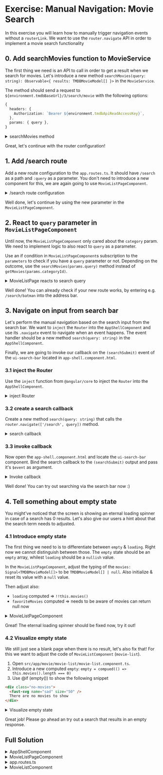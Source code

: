 # Exercise: Manual Navigation: Movie Search

In this exercise you will learn how to manually trigger navigation events without a `routerLink`.
We want to use the `router.navigate` API in order to implement a movie search functionality

## 0. Add searchMovies function to MovieService

The first thing we need is an API to call in order to get a result when we search for movies.
Let's introduce a new method `searchMovies(query: string): Observable<{ results: TMDBMovieModel[] }>`
in the `MovieService`.

The method should send a request to `${environment.tmdbBaseUrl}/3/search/movie`
with the following options:

```ts
{
  headers: {
    Authorization: `Bearer ${environment.tmdbApiReadAccessKey}`,
  },
  params: { query },
}
```

<details>
  <summary>searchMovies method</summary>

```ts
// src/app/movie/movie.service.ts

/* before ..*/

searchMovies(query: string): Observable<{ results: TMDBMovieModel[] }> {
  return this.httpClient.get<{ results: TMDBMovieModel[] }>(
    `${environment.tmdbBaseUrl}/3/search/movie`,
    {
      headers: {
        Authorization: `Bearer ${environment.tmdbApiReadAccessKey}`,
      },
      params: { query },
    }
  );
}

```

</details>

Great, let's continue with the router configuration!

## 1. Add /search route

Add a new route configuration to the `app.routes.ts`. It should have `/search` as a path and `:query` as a
parameter. You don't need to introduce a new component for this, we are again going to use `MovieListPageComponent`.

<details>
  <summary>/search route configuration</summary>

```ts
// src/app/app.routes.ts

/* before */

{
  path: 'search/:query',
  component: MovieListPageComponent,
},

/* after */

```

</details>

Well done, let's continue by using the new parameter in the `MovieListPageComponent`.

## 2. React to `query` parameter in `MovieListPageComponent`

Until now, the `MovieListPageComponent` only cared about the `category` param. We need to implement logic to
also react to `query` as a parameter.

Use an if condition in `MovieListPageComponent`s subscription to the `parameters` to check if you have a `query` parameter or not.
Depending on the outcome, use the `searchMovies(params.query)` method instead of `getMovies(params.categoryId)`.

<details>
  <summary>MovieListPage reacts to search query</summary>

```ts
// src/app/movie/movie-list-page/movie-list-page.component.ts

constructor() {
  this.route.params.subscribe(params => {
    this.movies.set([]);
    if (params.query) { // 👈️ perform search when we have a query
      this.movieService.searchMovies(params.query).subscribe(data => {
        this.movies.set(data.results);
      });
    } else {
      this.movieService.getMovies(params.category).subscribe(data => {
        this.movies.set(data.results);
      });
    }
  });
}

```

</details>

Well done! You can already check if your new route works, by entering e.g. `/search/batman` into the address bar.

## 3. Navigate on input from search bar

Let's perform the manual navigation based on the search input from the search bar.
We want to `inject` the `Router` into the `AppShellComponent` and use its `.navigate` event to navigate when
an event happens.
The event handler should be a new method `search(query: string)` in the `AppShellComponent`. 

Finally, we are going to invoke our callback on the `(searchSubmit)` event of the `ui-search-bar` located in `app-shell.component.html`.

### 3.1 inject the Router

Use the `inject` function from `@angular/core` to inject the `Router` into the `AppShellComponent`.

<details>
  <summary>inject Router</summary>

```ts
// src/app/app-shell/app-shell.component.ts

import { Component, inject } from '@angular/core';
import { Router, /*...*/ } from '@angular/router';

/* before.. */

router = inject(Router);

```

</details>

### 3.2 create a search callback

Create a new method `search(query: string)` that calls the `router.navigate(['/search', query])` method.

<details>
  <summary>search callback</summary>

```ts

// src/app/app-shell/app-shell.component.ts

import { Component, inject } from '@angular/core';
import { Router, RouterLink, RouterLinkActive } from '@angular/router';

/* before.. */

router = inject(Router);

search(query: string) {
  this.router.navigate(['/search', query]);
}

/* after */


```

</details>

### 3.3 invoke callback

Now open the `app-shell.component.html` and locate the `ui-search-bar` component.
Bind the search callback to the `(searchSubmit)` output and pass it's `$event` as argument.

<details>
  <summary>Invoke callback</summary>

```html

<ui-search-bar (searchSubmit)="search($event)"/>

```

</details>

Well done! You can try out searching via the search bar now :)

## 4. Tell something about empty state

You might've noticed that the screen is showing an eternal loading spinner in case of a search has 0 results.
Let's also give our users a hint about that the search term needs to adjusted.

### 4.1 Introduce empty state

The first thing we need to is to differentiate between `empty` & `loading`. Right now we cannot distinguish between
those.
The `empty` state should be an `empty` array, whilest `loading` should be a `nullish` value.

In the `MovieListPageComponent`, adjust the typing of the `movies: Signal<TMDBMovieModel[]>` to be `TMDBMovieModel[] | null`.
Also initialize & reset its value with a `null` value.

Then adjust also:
* `loading` computed => `!!this.movies()`
* `favoriteMovies` computed => needs to be aware of movies can return null now


<details>
  <summary>MovieListPageComponent</summary>

```ts
// movie-list-page.component.ts

export class MovieListPageComponent {
  //                                  👇️     👇️
  movies = signal<TMDBMovieModel[] | null>(null);
  //                            👇️
  loading = computed(() => !this.movies());

  /* ... */

  favoriteMovies = computed(() =>
    // 👇️
    (this.movies() ?? []).filter(movie => this.favoriteMovieIds().has(movie.id))
  );

  constructor() {
    this.route.params.subscribe(params => {
      this.movies.set(null); // 👈️👈️
      
      /**/
    });
  }
}

```

</details>

Great! The eternal loading spinner should be fixed now, try it out!

### 4.2 Visualize empty state

We still just see a blank page when there is no result, let's also fix that!
For this we want to adjust the code of `MovieListComponent` (`movie-list`).

1. Open `src/app/movie/movie-list/movie-list.component.ts`.
2. Introduce a new computed `empty`: `empty = compued(() => this.movies().length === 0)`
3. Use @if (empty()) to show the following snippet

```html
<div class="no-movies">
  <fast-svg name="sad" size="50" />
  There are no movies to show
</div>
```

<details>
  <summary>Visualize empty state</summary>

```html
<!-- movie-list.component.ts -->

@if (empty()) {
  <div class="no-movies">
    <fast-svg name="sad" size="50" />
    There are no movies to show
  </div>
}
```

```ts
// movie-list.component.ts 

empty = computed(() => this.movies().length === 0);

```

</details>

Great job! Please go ahead an try out a search that results in an empty response.

## Full Solution

<details>
  <summary>AppShellComponent</summary>

```ts

import { Component, inject } from '@angular/core';
import { Router, RouterLink, RouterLinkActive } from '@angular/router';
import { FastSvgComponent } from '@push-based/ngx-fast-svg';

import { DarkModeToggleComponent } from '../ui/component/dark-mode-toggle/dark-mode-toggle.component';
import { HamburgerButtonComponent } from '../ui/component/hamburger-button/hamburger-button.component';
import { SearchBarComponent } from '../ui/component/search-bar/search-bar.component';
import { SideDrawerComponent } from '../ui/component/side-drawer/side-drawer.component';

@Component({
  selector: 'app-shell',
  templateUrl: './app-shell.component.html',
  styleUrls: ['./app-shell.component.scss'],
  standalone: true,
  imports: [
    SideDrawerComponent,
    FastSvgComponent,
    HamburgerButtonComponent,
    SearchBarComponent,
    DarkModeToggleComponent,
    RouterLink,
    RouterLinkActive,
  ],
})
export class AppShellComponent {
  sideDrawerOpen = false;

  router = inject(Router);

  search(query: string) {
    this.router.navigate(['/search', query]);
  }
}


```

</details>

<details>
  <summary>MovieListPageComponent</summary>

```ts

import { Component, computed, inject, signal } from '@angular/core';
import { ActivatedRoute } from '@angular/router';

import { MovieModel, TMDBMovieModel } from '../../shared/model/movie.model';
import { MovieService } from '../movie.service';
import { MovieListComponent } from '../movie-list/movie-list.component';

@Component({
  selector: 'movie-list-page',
  standalone: true,
  imports: [MovieListComponent],
  template: `
    <div class="favorite-widget">
      @for (fav of favoriteMovies(); track fav; let last = $last) {
        <span>{{ fav.title }}</span>
        @if (!last) {
          <span>•</span>
        }
      }
    </div>
    @if (loading()) {
      <div class="loader"></div>
    } @else {
      <movie-list
        [movies]="movies()"
        [favoriteMovieIds]="favoriteMovieIds()"
        (toggleFavorite)="toggleFavorite($event)" />
    }
  `,
  styles: ``,
})
export class MovieListPageComponent {
  movies = signal<TMDBMovieModel[] | null>(null);

  loading = computed(() => !this.movies());

  favoriteMovieIds = signal(new Set<string>(), {
    equal: () => false,
  });

  favoriteMovies = computed(() =>
    (this.movies() ?? []).filter(movie => this.favoriteMovieIds().has(movie.id))
  );

  private movieService = inject(MovieService);
  private route = inject(ActivatedRoute);

  constructor() {
    this.route.params.subscribe(params => {
      this.movies.set(null);
      if (params.query) {
        this.movieService.searchMovies(params.query).subscribe(data => {
          this.movies.set(data.results);
        });
      } else {
        this.movieService.getMovies(params.category).subscribe(data => {
          this.movies.set(data.results);
        });
      }
    });
  }

  toggleFavorite(movie: MovieModel) {
    this.favoriteMovieIds.update(favoriteMovieIds => {
      if (favoriteMovieIds.has(movie.id)) {
        favoriteMovieIds.delete(movie.id);
      } else {
        favoriteMovieIds.add(movie.id);
      }
      return favoriteMovieIds;
    });
  }
}


```

</details>

<details>
  <summary>app.routes.ts</summary>

```ts

import { Routes } from '@angular/router';

import { MovieListPageComponent } from './movie/movie-list-page/movie-list-page.component';
import { NotFoundPageComponent } from './movie/not-found-page/not-found-page.component';

export const routes: Routes = [
  {
    path: '',
    pathMatch: 'full',
    redirectTo: 'list/popular',
  },
  {
    path: 'list/:category',
    component: MovieListPageComponent,
  },
  {
    path: 'search/:query',
    component: MovieListPageComponent,
  },
  {
    path: '**',
    component: NotFoundPageComponent
  },
];


```

</details>

<details>
  <summary>MovieListComponent</summary>

```ts

import {
  Component,
  computed,
  input,
  output,
} from '@angular/core';
import { RouterLink } from '@angular/router';
import { FastSvgComponent } from '@push-based/ngx-fast-svg';

import { MovieModel } from '../../shared/model/movie.model';
import { MovieCardComponent } from '../movie-card/movie-card.component';

@Component({
  selector: 'movie-list',
  standalone: true,
  imports: [MovieCardComponent, RouterLink, FastSvgComponent],
  template: `
    @if (empty()) {
      <div class="no-movies">
        <fast-svg name="sad" size="50" />
        There are no movies to show
      </div>
    }
    @for (movie of movies(); track movie.id) {
      <movie-card
        [routerLink]="['/movie', movie.id]"
        [movie]="movie"
        [favorite]="favoriteMovieIds().has(movie.id)"
        (favoriteChange)="toggleFavorite.emit(movie)" />
    }
  `,
  styles: `
    :host {
      display: grid;
      grid-template-columns: repeat(auto-fit, minmax(10rem, 35rem));
      gap: 4rem 2rem;
      place-content: space-between space-evenly;
      align-items: start;
      position: relative;
    }
  `,
})
export class MovieListComponent {
  movies = input.required<MovieModel[]>();
  favoriteMovieIds = input(new Set<string>());
  toggleFavorite = output<MovieModel>();

  empty = computed(() => this.movies().length === 0);
}

```

</details>
